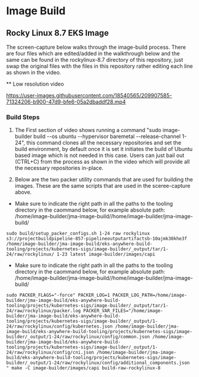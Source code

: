 # Image Build


## Rocky Linux 8.7 EKS Image

The screen-capture below walks through the image-build process. There are four files which are edited/added in the walkthrough below and the same can be found in the rockylinux-8.7 directory of this repository, just swap the original files with the files in this repository rather editing each line as shown in the video.

** Low resolution video

https://user-images.githubusercontent.com/18540565/209907585-71324206-b900-47d9-bfe6-05a2dbaddf28.mp4


### Build Steps


1. The First section of video shows running a command "sudo image-builder build --os ubuntu --hypervisor baremetal --release-channel 1-24", this command clones all the necessary repositories and set the build environment, by default once it is set it initiates the build of Ubuntu based image which is not needed in this case. Users can just bail out (CTRL+C) from the process as shown in the video which will provide all the necessary repositories in-place.


2. Below are the two packer utility commands that are used for building the images. These are the same scripts that are used in the sceree-capture above.

* Make sure to indicate the right path in all the paths to the tooling directory in the caommand below, for example absolute path: /home/image-builder/jma-image-build//home/image-builder/jma-image-build/

```
sudo build/setup_packer_configs.sh 1-24 raw rockylinux s3://projectbuildpipeline-857-pipelineoutputartifactsb-10ajmk30khe3f /home/image-builder/jma-image-build/eks-anywhere-build-tooling/projects/kubernetes-sigs/image-builder/_output/tar/1-24/raw/rockylinux/ 1-23 latest image-builder/images/capi
```

* Make sure to indicate the right path in all the paths to the tooling directory in the caommand below, for example absolute path: /home/image-builder/jma-image-build//home/image-builder/jma-image-build/

```
sudo PACKER_FLAGS="-force" PACKER_LOG=1 PACKER_LOG_PATH=/home/image-builder/jma-image-build/eks-anywhere-build-tooling/projects/kubernetes-sigs/image-builder/_output/tar/1-24/raw/rockylinux/packer.log PACKER_VAR_FILES="/home/image-builder/jma-image-build/eks-anywhere-build-tooling/projects/kubernetes-sigs/image-builder/_output/1-24/raw/rockylinux/config/kubernetes.json /home/image-builder/jma-image-build/eks-anywhere-build-tooling/projects/kubernetes-sigs/image-builder/_output/1-24/raw/rockylinux/config/common.json /home/image-builder/jma-image-build/eks-anywhere-build-tooling/projects/kubernetes-sigs/image-builder/_output/1-24/raw/rockylinux/config/cni.json /home/image-builder/jma-image-build/eks-anywhere-build-tooling/projects/kubernetes-sigs/image-builder/_output/1-24/raw/rockylinux/config/additional_components.json " make -C image-builder/images/capi build-raw-rockylinux-8
```













